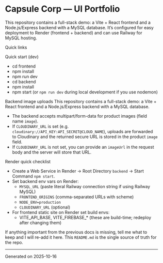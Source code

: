 # Capsule Corp — UI Portfolio

This repository contains a full-stack demo: a Vite + React frontend and a Node.js/Express backend with a MySQL database. It’s configured for easy deployment to Render (frontend + backend) and can use Railway for MySQL hosting.

Quick links

Quick start (dev)
  - cd frontend
  - npm install
  - npm run dev
  - cd backend
  - npm install
  - npm start (or `npm run dev` during local development if you use nodemon)


  Backend image uploads
This repository contains a full-stack demo: a Vite + React frontend and a Node.js/Express backend with a MySQL database.
  - The backend accepts multipart/form-data for product images (field name `image`).
  - If `CLOUDINARY_URL` is set (e.g. `cloudinary://API_KEY:API_SECRET@CLOUD_NAME`), uploads are forwarded to Cloudinary and the returned secure URL is stored in the product `image` field.
  - If `CLOUDINARY_URL` is not set, you can provide an `imageUrl` in the request body and the server will store that URL.


Render quick checklist
- Create a Web Service in Render → Root Directory `backend` → Start Command `npm start`.
- Set backend env vars on Render:
  - `MYSQL_URL` (paste literal Railway connection string if using Railway MySQL)
  - `FRONTEND_ORIGINS` (comma-separated URLs with scheme)
  - `NODE_ENV=production`
  - `CLOUDINARY_URL` (optional)
- For frontend static site on Render set build envs:
  - VITE_API_BASE, VITE_FIREBASE_* (these are build-time; redeploy after changing them)

If anything important from the previous docs is missing, tell me what to keep and I will re-add it here. This `README.md` is the single source of truth for the repo.

---
Generated on 2025-10-16
